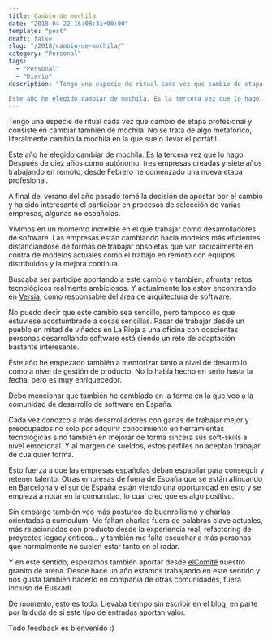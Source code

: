 ```yaml
---
title: Cambio de mochila
date: "2018-04-22 16:08:31+00:00"
template: "post"
draft: false
slug: "/2018/cambio-de-mochila/"
category: "Personal"
tags:
  - "Personal"
  - "Diario"
description: "Tengo una especie de ritual cada vez que cambio de etapa profesional y consiste en cambiar también de mochila. No se trata de algo metafórico, literalmente cambio la mochila en la que suelo llevar el portátil.

Este año he elegido cambiar de mochila. Es la tercera vez que lo hago. Después de diez años como autónomo, tres empresas creadas y siete años trabajando en remoto, desde Febrero he comenzado una nueva etapa profesional."
---
```


Tengo una especie de ritual cada vez que cambio de etapa profesional y consiste en cambiar también de mochila. No se trata de algo metafórico, literalmente cambio la mochila en la que suelo llevar el portátil.

Este año he elegido cambiar de mochila. Es la tercera vez que lo hago. Después de diez años como autónomo, tres empresas creadas y siete años trabajando en remoto, desde Febrero he comenzado una nueva etapa profesional.

A final del verano del año pasado tomé la decisión de apostar por el cambio y ha sido interesante el participar en procesos de selección de varias empresas, algunas no españolas.

Vivimos en un momento increíble en el que trabajar como desarrolladores de software. Las empresas están cambiando hacia modelos más eficientes, distanciándose de formas de trabajar obsoletas que van radicalmente en contra de modelos actuales como el trabajo en remoto con equipos distribuidos y la mejora continua.

Buscaba ser partícipe aportando a este cambio y también, afrontar retos tecnológicos realmente ambiciosos. Y actualmente los estoy encontrando en [Versia](https://www.versia.com/), como responsable del área de arquitectura de software.

No puedo decir que este cambio sea sencillo, pero tampoco es que estuviese acostumbrado a cosas sencillas. Pasar de trabajar desde un pueblo en mitad de viñedos en La Rioja a una oficina con doscientas personas desarrollando software está siendo un reto de adaptación bastante interesante.

Este año he empezado también a mentorizar tanto a nivel de desarrollo como a nivel de gestión de producto. No lo había hecho en serio hasta la fecha, pero es muy enriquecedor.

Debo mencionar que también he cambiado en la forma en la que veo a la comunidad de desarrollo de software en España.

Cada vez conozco a más desarrolladores con ganas de trabajar mejor y preocupados no sólo por adquirir conocimiento en herramientas tecnológicas sino también en mejorar de forma sincera sus soft-skills a nivel emocional. Y al margen de sueldos, estos perfiles no aceptan trabajar de cualquier forma.

Esto fuerza a que las empresas españolas deban espabilar para conseguir y retener talento. Otras empresas de fuera de España que se están afincando en Barcelona y el sur de España están viendo una oportunidad en esto y se empieza a notar en la comunidad, lo cual creo que es algo positivo.

Sin embargo también veo más postureo de buenrollismo y charlas orientadas a currículum. Me faltan charlas fuera de palabras clave actuales, más relacionadas con producto desde la experiencia real, refactoring de proyectos legacy críticos... y también me falta escuchar a más personas que normalmente no suelen estar tanto en el radar.

Y en este sentido, esperamos también aportar desde [elComité](http://elcomite.net) nuestro granito de arena. Desde hace un año estamos trabajando en este sentido y nos gusta también hacerlo en compañía de otras comunidades, fuera incluso de Euskadi.

De momento, esto es todo. Llevaba tiempo sin escribir en el blog, en parte por la duda de si este tipo de entradas aportan valor. 

Todo feedback es bienvenido :)














